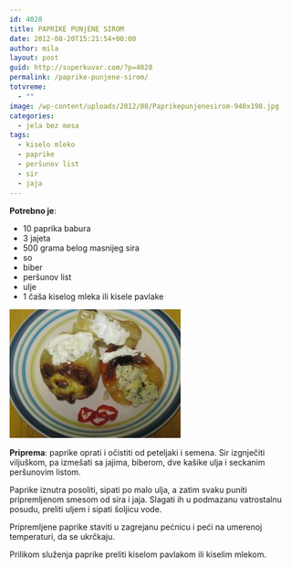 ```yaml
---
id: 4028
title: PAPRIKE PUNjENE SIROM
date: 2012-08-20T15:21:54+00:00
author: mila
layout: post
guid: http://superkuvar.com/?p=4028
permalink: /paprike-punjene-sirom/
totvreme:
  - ""
image: /wp-content/uploads/2012/08/Paprikepunjenesirom-940x198.jpg
categories:
  - jela bez mesa
tags:
  - kiselo mleko
  - paprike
  - peršunov list
  - sir
  - jaja
---
```

**Potrebno je**:

  * 10 paprika babura
  * 3 jajeta
  * 500 grama belog masnijeg sira
  * so
  * biber
  * peršunov list
  * ulje
  * 1 čaša kiselog mleka ili kisele pavlake

<img class="alignnone size-medium wp-image-4031" title="Paprikepunjenesirom" src="/wp-content/uploads/2012/08/Paprikepunjenesirom-300x225.jpg" alt="" width="300" height="225" /> 

**Priprema**: paprike oprati i očistiti od peteljaki i semena. Sir izgnječiti viljuškom, pa izmešati sa jajima, biberom, dve kašike ulja i seckanim peršunovim listom.

Paprike iznutra posoliti, sipati po malo ulja, a zatim svaku puniti pripremljenom smesom od sira i jaja. Slagati ih u podmazanu vatrostalnu posudu, preliti uljem i sipati šoljicu vode.

Pripremljene paprike staviti u zagrejanu pećnicu i peći na umerenoj temperaturi, da se ukrčkaju.

Prilikom služenja paprike preliti kiselom pavlakom ili kiselim mlekom.